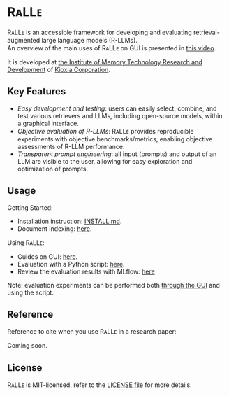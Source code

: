 # RᴀLLᴇ

RᴀLLᴇ is an accessible framework for developing and evaluating retrieval-augmented large language models (R-LLMs).  
An overview of the main uses of RᴀLLᴇ on GUI is presented in [this video](https://youtu.be/JYbm75qnfTg).


It is developed at [the Institute of Memory Technology Research and Development](https://www.kioxia.com/en-jp/rd/organization/memory-technology-rd.html) of [Kioxia Corporation](https://www.kioxia.com/en-jp/top.html).

## Key Features

- *Easy development and testing*: users can easily select, combine, and test various retrievers and LLMs, including open-source models, within a graphical interface.
- *Objective evaluation of R-LLMs*: RᴀLLᴇ provides reproducible experiments with objective benchmarks/metrics, enabling objective assessments of R-LLM performance.
- *Transparent prompt engineering*: all input (prompts) and output of an LLM are visible to the user, allowing for easy exploration and optimization of prompts.

## Usage

Getting Started:

- Installation instruction: [INSTALL.md](INSTALL.md).
- Document indexing: [here](docs/indexing.md).

Using RᴀLLᴇ:

- Guides on GUI: [here](docs/gui_usage.md).
- Evaluation with a Python script: [here](docs/evaluation.md).
- Review the evaluation results with MLflow: [here](docs/mlflow.md)

Note: evaluation experiments can be performed both [through the GUI](docs/gui_usage.md#evaluate-and-save-config) and using the script.

<!-- ## Star History -->

<!-- [star-history.com](https://star-history.com/) -->

## Reference

Reference to cite when you use RᴀLLᴇ in a research paper:

Coming soon.

<!-- ```bibtex
@article{
    title={RaLLe: ...}, ...
}
``` -->

## License

RᴀLLᴇ is MIT-licensed, refer to the [LICENSE file](../LICENSE) for more details.

